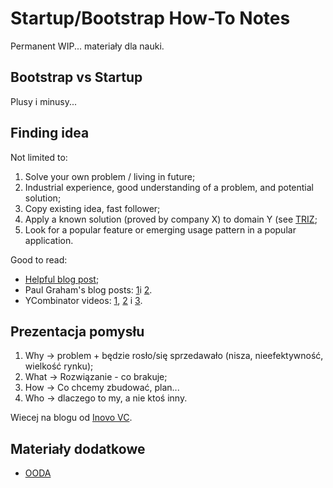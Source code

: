 # Startup/Bootstrap How-To Notes

Permanent WIP... materiały dla nauki.

## Bootstrap vs Startup

Plusy i minusy...

## Finding idea

Not limited to:

1. Solve your own problem / living in future;
2. Industrial experience, good understanding of a problem, and potential solution;
3. Copy existing idea, fast follower;
4. Apply a known solution (proved by company X) to domain Y (see [TRIZ](https://en.wikipedia.org/wiki/TRIZ);
5. Look for a popular feature or emerging usage pattern in a popular application.

Good to read:

- [Helpful blog post](https://liorn.substack.com/p/a-summary-of-my-learnings-on-how);
- Paul Graham's blog posts: [1](http://www.paulgraham.com/startupideas.html)i [2](http://www.paulgraham.com/schlep.html).
- YCombinator videos: [1](https://www.youtube.com/watch?v=uvw-u99yj8w), [2](https://www.youtube.com/watch?v=vDXkpJw16os) i [3](https://www.youtube.com/watch?v=Th8JoIan4dg).

## Prezentacja pomysłu

1. Why -> problem + będzie rosło/się sprzedawało (nisza, nieefektywność, wielkość rynku);
2. What -> Rozwiązanie - co brakuje;
3. How -> Co chcemy zbudować, plan...
4. Who -> dlaczego to my, a nie ktoś inny.

Wiecej na blogu od [Inovo VC](https://medium.com/inside-inovo/the-not-so-secret-secret-to-getting-investors-interested-in-your-tech-d78e124cfe05).

## Materiały dodatkowe

- [OODA](https://en.wikipedia.org/wiki/OODA_loop)
